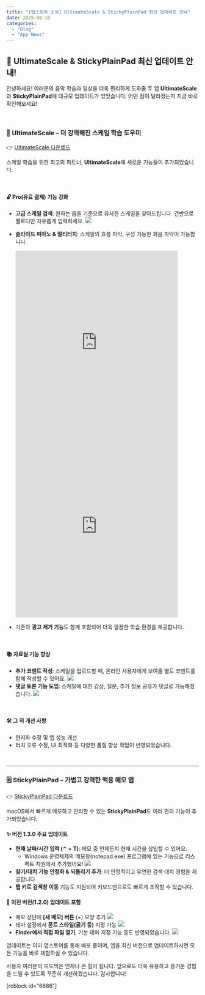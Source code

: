 ```yaml
---
title: "[앱스토어 소식] UltimateScale & StickyPlainPad 최신 업데이트 안내"
date: 2025-06-10
categories: 
  - "Blog"
  - "App News"
---
```


## **🎉 UltimateScale & StickyPlainPad 최신 업데이트 안내!**

안녕하세요! 여러분의 음악 학습과 일상을 더욱 편리하게 도와줄 두 앱 **UltimateScale**과 **StickyPlainPad**에 대규모 업데이트가 있었습니다. 어떤 점이 달라졌는지 지금 바로 확인해보세요!

 

### **🎹 UltimateScale – 더 강력해진 스케일 학습 도우미**

👉 [UltimateScale 다운로드](https://apps.apple.com/kr/app/ultimatescale/id1631310626)

스케일 학습을 위한 최고의 파트너, **UltimateScale**에 새로운 기능들이 추가되었습니다.

 

#### **🔓 Pro(유료 결제) 기능 강화**

- **고급 스케일 검색**: 원하는 음을 기준으로 유사한 스케일을 찾아드립니다. 건반으로 멜로디만 자유롭게 입력하세요.  ![](/assets/img/wp-content/uploads/2025/06/IMG_1358.jpg)
- **슬라이드 피아노 & 멀티터치**: 스케일의 흐름 파악, 구성 가능한 화음 파악이 가능합니다.
    
    <iframe width="425" height="480" src="https://giphy.com/embed/pm9VS8ioyJbIUD6HB0" frameborder="0" class="giphy-embed" allowfullscreen="allowfullscreen"></iframe>
    
    <iframe width="425" height="480" src="https://giphy.com/embed/gGrTT318s4xXPPZ4AC" frameborder="0" class="giphy-embed" allowfullscreen="allowfullscreen"></iframe>
    
- 기존의 **광고 제거 기능**도 함께 포함되어 더욱 깔끔한 학습 환경을 제공합니다.

 

#### **📚 자료실 기능 향상**

- **추가 코멘트 작성**: 스케일을 업로드할 때, 온라인 사용자에게 보여줄 별도 코멘트를 함께 작성할 수 있어요.  ![](/assets/img/wp-content/uploads/2025/06/IMG_1362.jpg)
- **댓글 토론 기능 도입**: 스케일에 대한 감상, 질문, 추가 정보 공유가 댓글로 가능해졌습니다.  ![](/assets/img/wp-content/uploads/2025/06/IMG_1361.jpg)

 

#### **🛠 그 외 개선 사항**

- 현지화 수정 및 앱 성능 개선
- 터치 오류 수정, UI 최적화 등 다양한 품질 향상 작업이 반영되었습니다.

 

* * *

### **🗒 StickyPlainPad – 가볍고 강력한 맥용 메모 앱**

👉 [StickyPlainPad 다운로드](https://apps.apple.com/kr/app/stickyplainpad/id6744865328)

macOS에서 빠르게 메모하고 관리할 수 있는 **StickyPlainPad**도 여러 편의 기능이 추가되었습니다.

#### **✨ 버전 1.3.0 주요 업데이트**

- **현재 날짜/시간 입력 (⌃ + T)**: 메모 중 언제든지 현재 시간을 삽입할 수 있어요.
    - Windows 운영체제의 메모장(notepad.exe) 프로그램에 있는 기능으로 리스펙트 차원에서 추가했어요!  ![](/assets/img/wp-content/uploads/2025/06/스크린샷-2025-06-11-오전-1.40.18-복사본.jpg)
- **찾기/대치 기능 안정화 & 되돌리기 추가**: 더 안정적이고 유연한 검색·대치 경험을 제공합니다.
- **탭 키로 검색창 이동** 기능도 지원되어 키보드만으로도 빠르게 조작할 수 있습니다.

#### **🌈 이전 버전(1.2.0) 업데이트 포함**

- 메모 상단에 **\[새 메모\] 버튼** (+) 모양 추가  ![](/assets/img/wp-content/uploads/2025/06/스크린샷-2025-06-11-오전-1.41.01-복사본.jpg)
- 테마 설정에서 **폰트 스타일(굵기 등)** 지정 가능  ![](/assets/img/wp-content/uploads/2025/06/스크린샷-2025-06-11-오전-1.41.31-복사본.jpg)
- **Finder에서 직접 파일 열기**, 기본 테마 지정 기능 등도 반영되었습니다.  ![](/assets/img/wp-content/uploads/2025/06/스크린샷-2025-06-11-오전-1.42.22-복사본.jpg)

업데이트는 이미 앱스토어를 통해 배포 중이며, 앱을 최신 버전으로 업데이트하시면 모든 기능을 바로 체험하실 수 있습니다.

사용자 여러분의 피드백은 언제나 큰 힘이 됩니다. 앞으로도 더욱 유용하고 즐거운 경험을 드릴 수 있도록 꾸준히 개선하겠습니다. 감사합니다!

\[rcblock id="6686"\]

